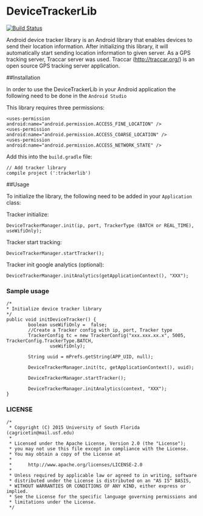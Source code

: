 # DeviceTrackerLib

[![Build Status](https://travis-ci.org/CUTR-at-USF/device-tracker-library.svg?branch=master)](https://travis-ci.org/CUTR-at-USF/device-tracker-library)


Android device tracker library is an Android library that enables devices to send their location
information. After initializing this library, it will automatically start sending location information to given server.
As a GPS tracking server, Traccar server was used. Traccar (http://traccar.org/) is an open source GPS tracking server application.

##Installation

In order to use the DeviceTrackerLib in your Android application the following need to be done in the ```Android Studio```

This library requires three permissions:

```
<uses-permission android:name="android.permission.ACCESS_FINE_LOCATION" />
<uses-permission android:name="android.permission.ACCESS_COARSE_LOCATION" />
<uses-permission android:name="android.permission.ACCESS_NETWORK_STATE" />
```

Add this into the  ```build.gradle``` file:

```
// Add tracker library
compile project (':trackerlib')
```

##Usage

To initialize the library, the following need to be added in your `Application` class:

Tracker initialize:

 ```
 DeviceTrackerManager.init(ip, port, TrackerType (BATCH or REAL_TIME), useWifiOnly);
```

Tracker start tracking:

```
DeviceTrackerManager.startTracker();
```

Tracker init google analytics (optional):

```
DeviceTrackerManager.initAnalytics(getApplicationContext(), "XXX");
```


### Sample usage
```
/*
* Initialize device tracker library
*/
public void initDeviceTracker() {
        boolean useWifiOnly =  false;
        //Create a Tracker config with ip, port, Tracker type
        TrackerConfig tc = new TrackerConfig("xxx.xxx.xx.x", 5005, TrackerConfig.TrackerType.BATCH,
                useWifiOnly);

        String uuid = mPrefs.getString(APP_UID, null);

        DeviceTrackerManager.init(tc, getApplicationContext(), uuid);

        DeviceTrackerManager.startTracker();

        DeviceTrackerManager.initAnalytics(context, "XXX");
}
```

### LICENSE

```
/*
 * Copyright (C) 2015 University of South Florida (cagricetin@mail.usf.edu)
 *
 * Licensed under the Apache License, Version 2.0 (the "License");
 * you may not use this file except in compliance with the License.
 * You may obtain a copy of the License at
 *
 *      http://www.apache.org/licenses/LICENSE-2.0
 *
 * Unless required by applicable law or agreed to in writing, software
 * distributed under the License is distributed on an "AS IS" BASIS,
 * WITHOUT WARRANTIES OR CONDITIONS OF ANY KIND, either express or implied.
 * See the License for the specific language governing permissions and
 * limitations under the License.
 */

 ```

